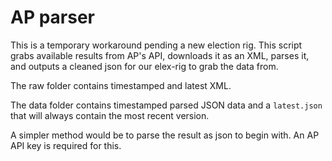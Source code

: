 AP parser
========================

This is a temporary workaround pending a new election rig. This script grabs available results from AP's API, downloads it as an XML, parses it, and outputs a cleaned json for our elex-rig to grab the data from.

The raw folder contains timestamped and latest XML. 

The data folder contains timestamped parsed JSON data and a `latest.json` that will always contain the most recent version.

A simpler method would be to parse the result as json to begin with. An AP API key is required for this.

